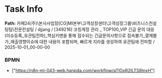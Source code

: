 # Task Info

**Path:** 카페24(주)\본사사업장\[CG]MI본부\고객성장센터\고객성장그룹\비즈니스컨설팅팀\전문컨설팅 / djjang / [349216] 코칭계정 관리 _ TOP100_VIP 긴급 문의 대응(이슈등록_유관팀전파)_핵심키맨을 통해 접수되는 긴급문의사항으로 접속불가_결제불가_매출영향이슈에 대한 내용이 포함되며, 빠르게 지라를 생성하여 유관팀에 전파함 / 2025-10-01_00-00-00

### BPMN
- ["https://n8n-mi-043-web.hanpda.com/workflow/aTlOxR2ILTS8InxH"]


